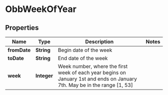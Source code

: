 

# ObbWeekOfYear


## Properties

| Name | Type | Description | Notes |
|------------ | ------------- | ------------- | -------------|
|**fromDate** | **String** | Begin date of the week |  |
|**toDate** | **String** | End date of the week |  |
|**week** | **Integer** | Week number, where the first week of each year begins on January 1st and ends on January 7th. May be in the range [1, 53] |  |



